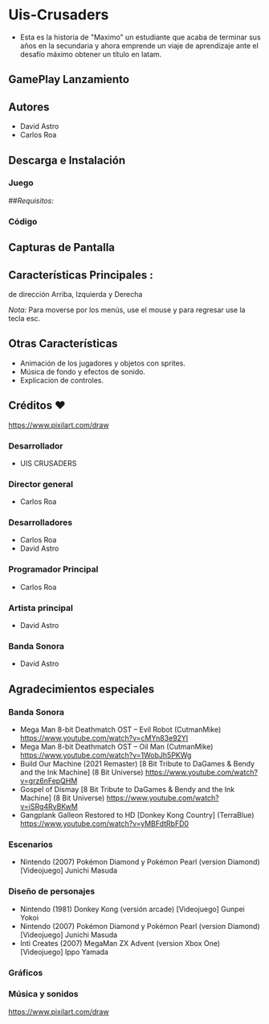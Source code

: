 Uis-Crusaders
================
- Esta es la historia de "Maximo" un estudiante que acaba de terminar sus años en la secundaria y ahora emprende un viaje de aprendizaje ante el desafío máximo obtener un título en latam.

## GamePlay Lanzamiento



## Autores
- David Astro
- Carlos Roa 

## Descarga e Instalación
### Juego


##*Requisitos:*


### Código


## Capturas de Pantalla


## Características Principales :
 de dirección Arriba, Izquierda y Derecha

*Nota:* Para moverse por los menús, use el mouse y para regresar use la tecla esc.

## Otras Características
- Animación de los jugadores y objetos con sprites.
- Música de fondo y efectos de sonido.
- Explicacion de controles.
  
## Créditos :heart:
https://www.pixilart.com/draw

### Desarrollador 
- UIS CRUSADERS

### Director general 
- Carlos Roa
### Desarrolladores 
- Carlos Roa
- David Astro

### Programador Principal 
- Carlos Roa 

### Artista principal 
- David Astro

### Banda Sonora 
- David Astro

## Agradecimientos especiales

### Banda Sonora 
- Mega Man 8-bit Deathmatch OST – Evil Robot (CutmanMike)
https://www.youtube.com/watch?v=cMYn83e92YI
- Mega Man 8-bit Deathmatch OST – Oil Man (CutmanMike) 
https://www.youtube.com/watch?v=1WobJh5PKWg
- Build Our Machine (2021 Remaster) [8 Bit Tribute to DaGames & Bendy and the Ink Machine] (8 Bit Universe)
https://www.youtube.com/watch?v=grz6nFepQHM
- Gospel of Dismay [8 Bit Tribute to DaGames & Bendy and the Ink Machine] (8 Bit Universe)
https://www.youtube.com/watch?v=iSRg4RvBKwM
- Gangplank Galleon Restored to HD [Donkey Kong Country] (TerraBlue)
https://www.youtube.com/watch?v=yMBFdtRbFD0

### Escenarios
- Nintendo (2007) Pokémon Diamond y Pokémon Pearl (version Diamond) [Videojuego] Junichi Masuda 

### Diseño de personajes
- Nintendo (1981) Donkey Kong (versión arcade) [Videojuego] Gunpei Yokoi
- Nintendo (2007) Pokémon Diamond y Pokémon Pearl (version Diamond) [Videojuego] Junichi Masuda 
- Inti Creates (2007) MegaMan ZX Advent (version Xbox One) [Videojuego] Ippo Yamada


### Gráficos

### Música y sonidos


https://www.pixilart.com/draw


